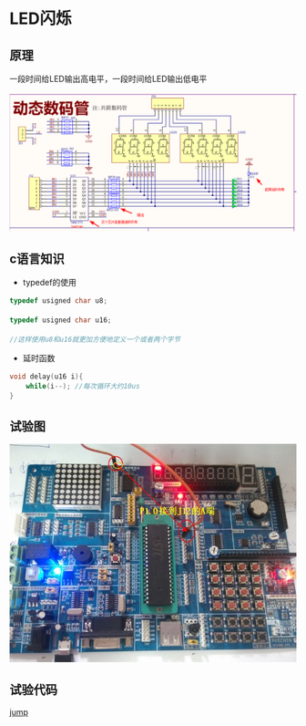 # LED闪烁

## 原理

一段时间给LED输出高电平，一段时间给LED输出低电平

![syled](/doc/image/sy_led1.png)

## c语言知识

- typedef的使用

```c
typedef usigned char u8;

typedef usigned char u16;

//这样使用u8和u16就更加方便地定义一个或者两个字节
```

- 延时函数

```c
void delay(u16 i){ 
    while(i--); //每次循环大约10us
}
```


## 试验图
![syled2](/src/实验2：LED闪烁/接线图.JPG)

## 试验代码

[jump](/src/实验2：LED闪烁/程序/main.c)